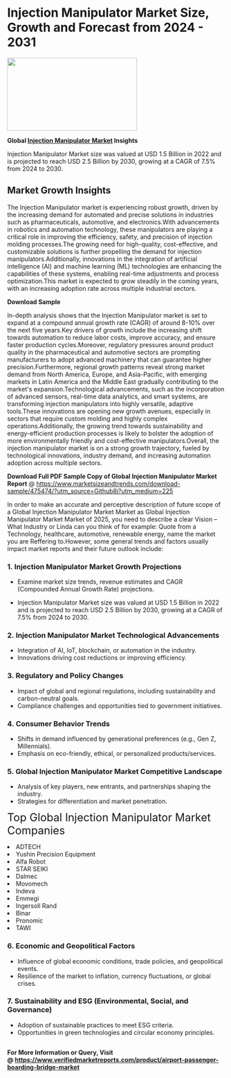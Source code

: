 <H1>Injection Manipulator Market Size, Growth and Forecast from 2024 - 2031</H1><img class="aligncenter size-medium wp-image-584254" src="https://thirdeyenews.in/wp-content/uploads/2024/09/Global-Market-Research-300x168.jpeg" alt="" width="300" height="168" /><p><strong>Global&nbsp;<a href="https://www.marketsizeandtrends.com/download-sample/475474/?utm_source=Github8j?utm_medium=225">Injection Manipulator Market</a> Insights</strong></p><p>Injection Manipulator Market size was valued at USD 1.5 Billion in 2022 and is projected to reach USD 2.5 Billion by 2030, growing at a CAGR of 7.5% from 2024 to 2030.</p><p><h2>Market Growth Insights</h2> <p>The Injection Manipulator market is experiencing robust growth, driven by the increasing demand for automated and precise solutions in industries such as pharmaceuticals, automotive, and electronics.With advancements in robotics and automation technology, these manipulators are playing a critical role in improving the efficiency, safety, and precision of injection molding processes.The growing need for high-quality, cost-effective, and customizable solutions is further propelling the demand for injection manipulators.Additionally, innovations in the integration of artificial intelligence (AI) and machine learning (ML) technologies are enhancing the capabilities of these systems, enabling real-time adjustments and process optimization.This market is expected to grow steadily in the coming years, with an increasing adoption rate across multiple industrial sectors.</p> <p><strong>Download Sample</strong></p> <p>In-depth analysis shows that the Injection Manipulator market is set to expand at a compound annual growth rate (CAGR) of around 8-10% over the next five years.Key drivers of growth include the increasing shift towards automation to reduce labor costs, improve accuracy, and ensure faster production cycles.Moreover, regulatory pressures around product quality in the pharmaceutical and automotive sectors are prompting manufacturers to adopt advanced machinery that can guarantee higher precision.Furthermore, regional growth patterns reveal strong market demand from North America, Europe, and Asia-Pacific, with emerging markets in Latin America and the Middle East gradually contributing to the market's expansion.Technological advancements, such as the incorporation of advanced sensors, real-time data analytics, and smart systems, are transforming injection manipulators into highly versatile, adaptive tools.These innovations are opening new growth avenues, especially in sectors that require custom molding and highly complex operations.Additionally, the growing trend towards sustainability and energy-efficient production processes is likely to bolster the adoption of more environmentally friendly and cost-effective manipulators.Overall, the injection manipulator market is on a strong growth trajectory, fueled by technological innovations, industry demand, and increasing automation adoption across multiple sectors.</p> <p><span class=""><strong>Download Full PDF Sample Copy of Global Injection Manipulator Market Report</strong> @ <a href="https://www.marketsizeandtrends.com/download-sample/475474/?utm_source=Github8j?utm_medium=225" target="_blank">https://www.marketsizeandtrends.com/download-sample/475474/?utm_source=Github8j?utm_medium=225</a></span></p><p>In order to make an accurate and perceptive description of future scope of a Global&nbsp;Injection Manipulator Market Market as Global&nbsp;Injection Manipulator Market Market of 2025, you need to describe a clear Vision &ndash; What Industry or Linda can you think of for example: Quote from a Technology, healthcare, automotive, renewable energy, name the market you are Reffering to.However, some general trends and factors usually impact market reports and their future outlook include:</p><h3>1.&nbsp;<strong>Injection Manipulator Market Growth Projections</strong></h3><ul><li>Examine market size trends, revenue estimates and CAGR (Compounded Annual Growth Rate) projections.</li><li><p>Injection Manipulator Market size was valued at USD 1.5 Billion in 2022 and is projected to reach USD 2.5 Billion by 2030, growing at a CAGR of 7.5% from 2024 to 2030.</p></li></ul><h3>2.&nbsp;<strong>Injection Manipulator Market Technological Advancements</strong></h3><ul><li>Integration of AI, IoT, blockchain, or automation in the industry.</li><li>Innovations driving cost reductions or improving efficiency.</li></ul><h3>3.&nbsp;<strong>Regulatory and Policy Changes</strong></h3><ul><li>Impact of global and regional regulations, including sustainability and carbon-neutral goals.</li><li>Compliance challenges and opportunities tied to government initiatives.</li></ul><h3>4.&nbsp;<strong>Consumer Behavior Trends</strong></h3><ul><li>Shifts in demand influenced by generational preferences (e.g., Gen Z, Millennials).</li><li>Emphasis on eco-friendly, ethical, or personalized products/services.</li></ul><h3>5.&nbsp;<strong>Global Injection Manipulator Market Competitive Landscape</strong></h3><ul><li>Analysis of key players, new entrants, and partnerships shaping the industry.</li><li>Strategies for differentiation and market penetration.</li></ul><p data-pm-slice="1 1 []"><span style="color: inherit; font-family: inherit; font-size: 25px;">Top Global Injection Manipulator Market Companies</span></p><div class="" data-test-id=""><p><li>ADTECH</li><li> Yushin Precision Equipment</li><li> Alfa Robot</li><li> STAR SEIKI</li><li> Dalmec</li><li> Movomech</li><li> Indeva</li><li> Emmegi</li><li> Ingersoll Rand</li><li> Binar</li><li> Pronomic</li><li> TAWI</li></p></div><h3>6.&nbsp;<strong>Economic and Geopolitical Factors</strong></h3><ul><li>Influence of global economic conditions, trade policies, and geopolitical events.</li><li>Resilience of the market to inflation, currency fluctuations, or global crises.</li></ul><h3>7.&nbsp;<strong>Sustainability and ESG (Environmental, Social, and Governance)</strong></h3><ul><li>Adoption of sustainable practices to meet ESG criteria.</li><li>Opportunities in green technologies and circular economy principles.</li></ul><h2><strong style="font-size: 14px;">For More Information or Query, Visit @&nbsp;</strong><a style="background-color: #ffffff; font-size: 14px;" href="https://www.marketsizeandtrends.com/report/injection-manipulator-market/" target="_blank">https://www.verifiedmarketreports.com/product/airport-passenger-boarding-bridge-market</a></h2>